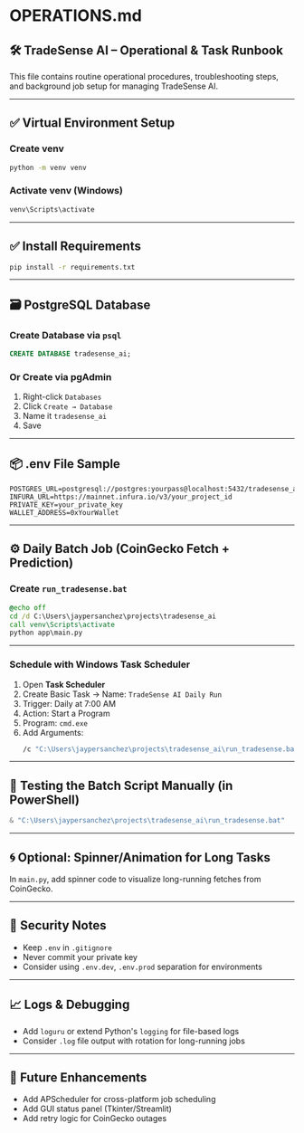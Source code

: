 # OPERATIONS.md

## 🛠️ TradeSense AI – Operational & Task Runbook

This file contains routine operational procedures, troubleshooting steps, and background job setup for managing TradeSense AI.

---

## ✅ Virtual Environment Setup

### Create venv
```bash
python -m venv venv
```

### Activate venv (Windows)
```bash
venv\Scripts\activate
```

---

## ✅ Install Requirements
```bash
pip install -r requirements.txt
```

---

## 🗃️ PostgreSQL Database

### Create Database via `psql`
```sql
CREATE DATABASE tradesense_ai;
```

### Or Create via pgAdmin
1. Right-click `Databases`
2. Click `Create → Database`
3. Name it `tradesense_ai`
4. Save

---

## 📦 .env File Sample

```dotenv
POSTGRES_URL=postgresql://postgres:yourpass@localhost:5432/tradesense_ai
INFURA_URL=https://mainnet.infura.io/v3/your_project_id
PRIVATE_KEY=your_private_key
WALLET_ADDRESS=0xYourWallet
```

---

## ⚙️ Daily Batch Job (CoinGecko Fetch + Prediction)

### Create `run_tradesense.bat`
```bat
@echo off
cd /d C:\Users\jaypersanchez\projects\tradesense_ai
call venv\Scripts\activate
python app\main.py
```

---

### Schedule with Windows Task Scheduler

1. Open **Task Scheduler**
2. Create Basic Task → Name: `TradeSense AI Daily Run`
3. Trigger: Daily at 7:00 AM
4. Action: Start a Program
5. Program: `cmd.exe`
6. Add Arguments:
   ```cmd
   /c "C:\Users\jaypersanchez\projects\tradesense_ai\run_tradesense.bat"
   ```

---

## 🧪 Testing the Batch Script Manually (in PowerShell)
```powershell
& "C:\Users\jaypersanchez\projects\tradesense_ai\run_tradesense.bat"
```

---

## 🌀 Optional: Spinner/Animation for Long Tasks

In `main.py`, add spinner code to visualize long-running fetches from CoinGecko.

---

## 🔐 Security Notes

- Keep `.env` in `.gitignore`
- Never commit your private key
- Consider using `.env.dev`, `.env.prod` separation for environments

---

## 📈 Logs & Debugging

- Add `loguru` or extend Python's `logging` for file-based logs
- Consider `.log` file output with rotation for long-running jobs

---

## 📌 Future Enhancements

- Add APScheduler for cross-platform job scheduling
- Add GUI status panel (Tkinter/Streamlit)
- Add retry logic for CoinGecko outages

